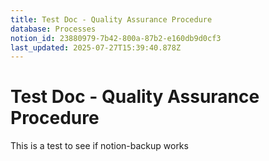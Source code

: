 ```yaml
---
title: Test Doc - Quality Assurance Procedure
database: Processes
notion_id: 23880979-7b42-800a-87b2-e160db9d0cf3
last_updated: 2025-07-27T15:39:40.878Z
---
```


# Test Doc - Quality Assurance Procedure


This is a test to see if notion-backup works


